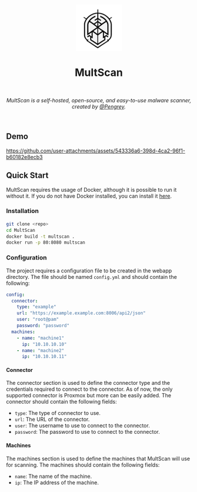 <div align="center">
  <img width="125px" src="assets/MultScan.png" />
  <h1>MultScan</h1>
  <br/>

  <p><i>MultScan is a self-hosted, open-source, and easy-to-use malware scanner, created by <a href="https://infosec.exchange/@Pengrey">@Pengrey</a>.</i></p>
  <br />
  
</div>

## Demo

https://github.com/user-attachments/assets/543336a6-398d-4ca2-96f1-b60182e8ecb3

## Quick Start

MultScan requires the usage of Docker, although it is possible to run it without it. If you do not have Docker installed, you can install it [here](https://docs.docker.com/get-docker/).

### Installation

```bash
git clone <repo>
cd MultScan
docker build -t multscan .
docker run -p 80:8080 multscan
```

### Configuration
The project requires a configuration file to be created in the webapp directory. The file should be named `config.yml` and should contain the following:

```yaml
config:
  connector:
    type: "example"
    url: "https://example.example.com:8006/api2/json"
    user: "root@pam"
    password: "password"
  machines:
    - name: "machine1"
      ip: "10.10.10.10"
    - name: "machine2"
      ip: "10.10.10.11"
```

#### Connector
The connector section is used to define the connector type and the credentials required to connect to the connector. As of now, the only supported connector is Proxmox but more can be easily added. The connector should contain the following fields:

- `type`: The type of connector to use.
- `url`: The URL of the connector.
- `user`: The username to use to connect to the connector.
- `password`: The password to use to connect to the connector.

#### Machines
The machines section is used to define the machines that MultScan will use for scanning. The machines should contain the following fields:

- `name`: The name of the machine.
- `ip`: The IP address of the machine.
